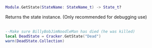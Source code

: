 ```lua
Module.GetState(StateName: StateName_t) -> State_t?
```
Returns the state instance. (Only recommended for debugging use)
<br /><br />

```lua
--Make sure BillyBobJimNoodleMan has died (he was killed)
local DeadState = Cracker.GetState("Dead")
warn(DeadState.Collection)
```